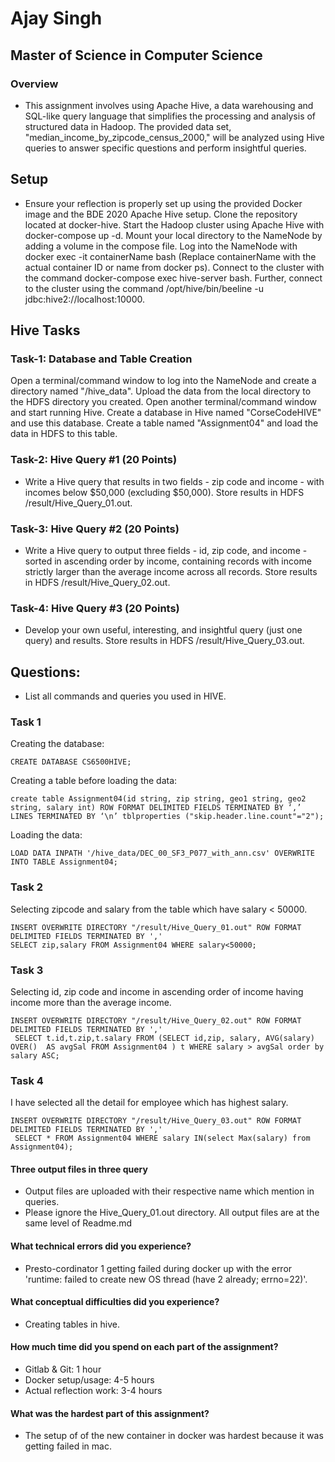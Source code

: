 # Ajay Singh
## Master of Science in Computer Science
### Overview
- This assignment involves using Apache Hive, a data warehousing and SQL-like query language that simplifies the processing and analysis of structured data in Hadoop. The provided data set, "median_income_by_zipcode_census_2000," will be analyzed using Hive queries to answer specific questions and perform insightful queries.

## Setup
- Ensure your reflection is properly set up using the provided Docker image and the BDE 2020 Apache Hive setup.
Clone the repository located at docker-hive.
Start the Hadoop cluster using Apache Hive with docker-compose up -d.
Mount your local directory to the NameNode by adding a volume in the compose file.
Log into the NameNode with docker exec -it containerName bash (Replace containerName with the actual container ID or name from docker ps).
Connect to the cluster with the command docker-compose exec hive-server bash.
Further, connect to the cluster using the command /opt/hive/bin/beeline -u jdbc:hive2://localhost:10000.

## Hive Tasks
### Task-1: Database and Table Creation 
Open a terminal/command window to log into the NameNode and create a directory named "/hive_data".
Upload the data from the local directory to the HDFS directory you created.
Open another terminal/command window and start running Hive.
Create a database in Hive named "CorseCodeHIVE" and use this database.
Create a table named "Assignment04" and load the data in HDFS to this table.

### Task-2: Hive Query #1 (20 Points)
- Write a Hive query that results in two fields - zip code and income - with incomes below $50,000 (excluding $50,000).
Store results in HDFS /result/Hive_Query_01.out.

### Task-3: Hive Query #2 (20 Points)
- Write a Hive query to output three fields - id, zip code, and income - sorted in ascending order by income, containing records with income strictly larger than the average income across all records.
Store results in HDFS /result/Hive_Query_02.out.

### Task-4: Hive Query #3 (20 Points)
- Develop your own useful, interesting, and insightful query (just one query) and results.
Store results in HDFS /result/Hive_Query_03.out.
## Questions:  
- List all commands and queries you used in HIVE.
  
### Task 1 
Creating the database:
```
CREATE DATABASE CS6500HIVE;
```  
Creating a table before loading the data:
```
create table Assignment04(id string, zip string, geo1 string, geo2 string, salary int) ROW FORMAT DELIMITED FIELDS TERMINATED BY ‘,’ LINES TERMINATED BY ‘\n’ tblproperties ("skip.header.line.count"="2");

```  
Loading the data:
```
LOAD DATA INPATH '/hive_data/DEC_00_SF3_P077_with_ann.csv' OVERWRITE INTO TABLE Assignment04;
``` 
### Task 2
Selecting zipcode and salary from the table which have salary < 50000.
```
INSERT OVERWRITE DIRECTORY "/result/Hive_Query_01.out" ROW FORMAT DELIMITED FIELDS TERMINATED BY ','  
SELECT zip,salary FROM Assignment04 WHERE salary<50000;
```
### Task 3

Selecting id, zip code and income in ascending order of income having income more than the average income.
```
INSERT OVERWRITE DIRECTORY "/result/Hive_Query_02.out" ROW FORMAT DELIMITED FIELDS TERMINATED BY ',' 
 SELECT t.id,t.zip,t.salary FROM (SELECT id,zip, salary, AVG(salary) OVER()  AS avgSal FROM Assignment04 ) t WHERE salary > avgSal order by salary ASC;

```  
  
### Task 4

I have selected all the detail for employee which has highest salary.
```
INSERT OVERWRITE DIRECTORY "/result/Hive_Query_03.out" ROW FORMAT DELIMITED FIELDS TERMINATED BY ',' 
 SELECT * FROM Assignment04 WHERE salary IN(select Max(salary) from Assignment04);

```   
#### Three output files in three query
- Output files are uploaded with their respective name which mention in queries.
- Please ignore the Hive_Query_01.out directory. All output files are at the same level of Readme.md

#### What technical errors did you experience?
- Presto-cordinator 1 getting failed during docker up with the error 'runtime: failed to create new OS thread (have 2 already; errno=22)'.

#### What conceptual difficulties did you experience?
- Creating tables in hive. 

#### How much time did you spend on each part of the assignment?
 - Gitlab & Git: 1 hour
 - Docker setup/usage: 4-5 hours
 - Actual reflection work: 3-4 hours

#### What was the hardest part of this assignment?
- The setup of of the new container in docker was hardest because it was getting failed in mac.

